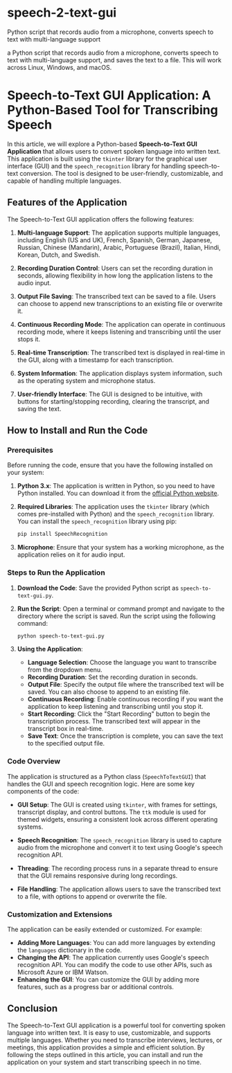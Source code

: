 # speech-2-text-gui
Python script that records audio from a microphone, converts speech to text with multi-language support


 a Python script that records audio from a microphone, converts speech to text with multi-language support,
 and saves the text to a file. This will work across Linux, Windows, and macOS.

# Speech-to-Text GUI Application: A Python-Based Tool for Transcribing Speech

In this article, we will explore a Python-based **Speech-to-Text GUI Application** that allows users to convert spoken language into written text. This application is built using the `tkinter` library for the graphical user interface (GUI) and the `speech_recognition` library for handling speech-to-text conversion. The tool is designed to be user-friendly, customizable, and capable of handling multiple languages.

## Features of the Application

The Speech-to-Text GUI application offers the following features:

1. **Multi-language Support**: The application supports multiple languages, including English (US and UK), French, Spanish, German, Japanese, Russian, Chinese (Mandarin), Arabic, Portuguese (Brazil), Italian, Hindi, Korean, Dutch, and Swedish.

2. **Recording Duration Control**: Users can set the recording duration in seconds, allowing flexibility in how long the application listens to the audio input.

3. **Output File Saving**: The transcribed text can be saved to a file. Users can choose to append new transcriptions to an existing file or overwrite it.

4. **Continuous Recording Mode**: The application can operate in continuous recording mode, where it keeps listening and transcribing until the user stops it.

5. **Real-time Transcription**: The transcribed text is displayed in real-time in the GUI, along with a timestamp for each transcription.

6. **System Information**: The application displays system information, such as the operating system and microphone status.

7. **User-friendly Interface**: The GUI is designed to be intuitive, with buttons for starting/stopping recording, clearing the transcript, and saving the text.

## How to Install and Run the Code

### Prerequisites

Before running the code, ensure that you have the following installed on your system:

1. **Python 3.x**: The application is written in Python, so you need to have Python installed. You can download it from the [official Python website](https://www.python.org/downloads/).

2. **Required Libraries**: The application uses the `tkinter` library (which comes pre-installed with Python) and the `speech_recognition` library. You can install the `speech_recognition` library using pip:

   ```bash
   pip install SpeechRecognition
   ```

3. **Microphone**: Ensure that your system has a working microphone, as the application relies on it for audio input.

### Steps to Run the Application

1. **Download the Code**: Save the provided Python script as `speech-to-text-gui.py`.

2. **Run the Script**: Open a terminal or command prompt and navigate to the directory where the script is saved. Run the script using the following command:

   ```bash
   python speech-to-text-gui.py
   ```

3. **Using the Application**:
   - **Language Selection**: Choose the language you want to transcribe from the dropdown menu.
   - **Recording Duration**: Set the recording duration in seconds.
   - **Output File**: Specify the output file where the transcribed text will be saved. You can also choose to append to an existing file.
   - **Continuous Recording**: Enable continuous recording if you want the application to keep listening and transcribing until you stop it.
   - **Start Recording**: Click the "Start Recording" button to begin the transcription process. The transcribed text will appear in the transcript box in real-time.
   - **Save Text**: Once the transcription is complete, you can save the text to the specified output file.

### Code Overview

The application is structured as a Python class (`SpeechToTextGUI`) that handles the GUI and speech recognition logic. Here are some key components of the code:

- **GUI Setup**: The GUI is created using `tkinter`, with frames for settings, transcript display, and control buttons. The `ttk` module is used for themed widgets, ensuring a consistent look across different operating systems.

- **Speech Recognition**: The `speech_recognition` library is used to capture audio from the microphone and convert it to text using Google's speech recognition API.

- **Threading**: The recording process runs in a separate thread to ensure that the GUI remains responsive during long recordings.

- **File Handling**: The application allows users to save the transcribed text to a file, with options to append or overwrite the file.

### Customization and Extensions

The application can be easily extended or customized. For example:

- **Adding More Languages**: You can add more languages by extending the `languages` dictionary in the code.
- **Changing the API**: The application currently uses Google's speech recognition API. You can modify the code to use other APIs, such as Microsoft Azure or IBM Watson.
- **Enhancing the GUI**: You can customize the GUI by adding more features, such as a progress bar or additional controls.

## Conclusion

The Speech-to-Text GUI application is a powerful tool for converting spoken language into written text. It is easy to use, customizable, and supports multiple languages. Whether you need to transcribe interviews, lectures, or meetings, this application provides a simple and efficient solution. By following the steps outlined in this article, you can install and run the application on your system and start transcribing speech in no time.
